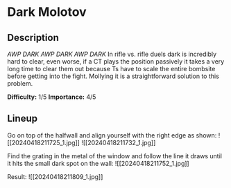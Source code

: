 # Dark Molotov
## Description
*AWP DARK AWP DARK AWP DARK*
In rifle vs. rifle duels dark is incredibly hard to clear, even worse, if a CT plays the position passively it takes a very long time to clear them out because Ts have to scale the entire bombsite before getting into the fight. Mollying it is a straightforward solution to this problem.

**Difficulty:** 1/5
**Importance:** 4/5
## Lineup
Go on top of the halfwall and align yourself with the right edge as shown:
![[20240418211725_1.jpg]]
![[20240418211732_1.jpg]]

Find the grating in the metal of the window and follow the line it draws until it hits the small dark spot on the wall:
![[20240418211752_1.jpg]]

Result:
![[20240418211809_1.jpg]]
